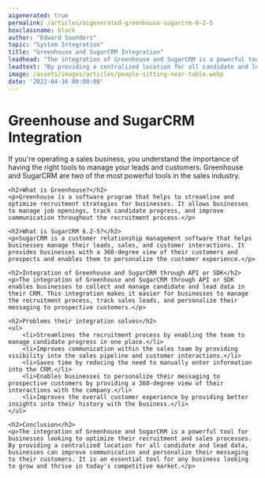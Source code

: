 ```yaml
---
aigenerated: true
permalink: /articles/aigenerated-greenhouse-sugarcrm-6-2-5
boxclassname: black
author: "Edward Saunders"
topic: "System Integration"
title: "Greenhouse and SugarCRM Integration"
leadhead: "The integration of Greenhouse and SugarCRM is a powerful tool for businesses looking to optimize their recruitment and sales processes"
leadtext: "By providing a centralized location for all candidate and lead data, businesses can improve communication and personalize their messaging to their customers. It is an essential tool for any business looking to grow and thrive in today's competitive market."
image: /assets/images/articles/people-sitting-near-table.webp
date: '2022-04-16 00:00:00'
---
```

<div class="arttext">	<h1>Greenhouse and SugarCRM Integration</h1>
	<p>If you're operating a sales business, you understand the importance of having the right tools to manage your leads and customers. Greenhouse and SugarCRM are two of the most powerful tools in the sales industry.</p>

	<h2>What is Greenhouse?</h2>
	<p>Greenhouse is a software program that helps to streamline and optimize recruitment strategies for businesses. It allows businesses to manage job openings, track candidate progress, and improve communication throughout the recruitment process.</p>

	<h2>What is SugarCRM 6.2-5?</h2>
	<p>SugarCRM is a customer relationship management software that helps businesses manage their leads, sales, and customer interactions. It provides businesses with a 360-degree view of their customers and prospects and enables them to personalize the customer experience.</p>

	<h2>Integration of Greenhouse and SugarCRM through API or SDK</h2>
	<p>The integration of Greenhouse and SugarCRM through API or SDK enables businesses to collect and manage candidate and lead data in their CRM. This integration makes it easier for businesses to manage the recruitment process, track sales leads, and personalize their messaging to prospective customers.</p>

	<h2>Problems their integration solves</h2>
	<ul>
		<li>Streamlines the recruitment process by enabling the team to manage candidate progress in one place.</li>
		<li>Improves communication within the sales team by providing visibility into the sales pipeline and customer interactions.</li>
		<li>Saves time by reducing the need to manually enter information into the CRM.</li>
		<li>Enables businesses to personalize their messaging to prospective customers by providing a 360-degree view of their interactions with the company.</li>
		<li>Improves the overall customer experience by providing better insights into their history with the business.</li>
	</ul>

	<h2>Conclusion</h2>
	<p>The integration of Greenhouse and SugarCRM is a powerful tool for businesses looking to optimize their recruitment and sales processes. By providing a centralized location for all candidate and lead data, businesses can improve communication and personalize their messaging to their customers. It is an essential tool for any business looking to grow and thrive in today's competitive market.</p>
</div>